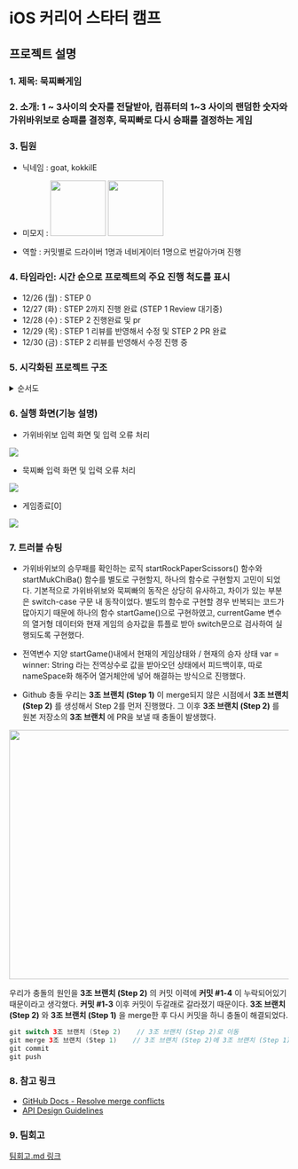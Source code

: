 # iOS 커리어 스타터 캠프

## 프로젝트 설명
### 1. 제목: 묵찌빠게임

### 2. 소개: 1 ~ 3사이의 숫자를 전달받아, 컴퓨터의 1~3 사이의 랜덤한 숫자와 가위바위보로 승패를 결정후, 묵찌빠로 다시 승패를 결정하는 게임

### 3. 팀원
- 닉네임 : goat, kokkilE
- 미모지 : 
<img src="https://i.imgur.com/6TT1qhx.png" width="100" height="100"/> <img src="https://i.imgur.com/4I8bNFT.png" width="100" height="100"/>


- 역할 : 커밋별로 드라이버 1명과 네비게이터 1명으로 번갈아가며 진행
    
### 4. 타임라인: 시간 순으로 프로젝트의 주요 진행 척도를 표시
- 12/26 (월) : STEP 0
- 12/27 (화) : STEP 2까지 진행 완료 (STEP 1 Review 대기중)
- 12/28 (수) : STEP 2 진행완료 및 pr
- 12/29 (목) : STEP 1 리뷰를 반영해서 수정 및 STEP 2 PR 완료
- 12/30 (금) : STEP 2 리뷰를 반영해서 수정 진행 중

### 5. 시각화된 프로젝트 구조 <br/>

<details>
<summary>순서도</summary> :fire: 
<div markdown="1">

![](https://i.imgur.com/CxQAgiO.jpg)
    
</div>
</details>


### 6. 실행 화면(기능 설명)
- 가위바위보 입력 화면 및 입력 오류 처리

![](https://i.imgur.com/ShpeqCl.png)

- 묵찌빠 입력 화면 및 입력 오류 처리

![](https://i.imgur.com/sZHTSgy.png)

- 게임종료[0]

![](https://i.imgur.com/FnkxLUZ.png)

### 7. 트러블 슈팅
 
- 가위바위보의 승무패를 확인하는 로직
startRockPaperScissors() 함수와 startMukChiBa() 함수를 별도로 구현할지, 하나의 함수로 구현할지 고민이 되었다.
기본적으로 가위바위보와 묵찌빠의 동작은 상당히 유사하고, 차이가 있는 부분은 switch-case 구문 내 동작이었다.
별도의 함수로 구현할 경우 반복되는 코드가 많아지기 때문에 하나의 함수 startGame()으로 구현하였고, currentGame 변수의 열거형 데이터와 현재 게임의 승자값을 튜플로 받아 switch문으로 검사하여 실행되도록 구현했다.

- 전역변수 지양
startGame()내에서 현재의 게임상태와 / 현재의 승자 상태 var = winner: String 라는 전역상수로 값을 받아오던 상태에서 피드백이후, 따로 nameSpace화 해주어 열거체안에 넣어 해결하는 방식으로 진행했다.

- Github 충돌
우리는 __3조 브랜치 (Step 1)__ 이 merge되지 않은 시점에서 __3조 브랜치 (Step 2)__ 를 생성해서 Step 2를 먼저 진행했다. 그 이후 __3조 브랜치 (Step 2)__ 를 원본 저장소의 __3조 브랜치__ 에 PR을 보낼 때 충돌이 발생했다.

<img src="https://i.imgur.com/jRCdYjl.png" width="550" height="450"/>

우리가 충돌의 원인을 __3조 브랜치 (Step 2)__ 의 커밋 이력에 __커밋 #1-4__ 이 누락되어있기 때문이라고 생각했다. __커밋 #1-3__ 이후 커밋이 두갈래로 갈라졌기 때문이다.
__3조 브랜치 (Step 2)__ 와 __3조 브랜치 (Step 1)__ 을 merge한 후 다시 커밋을 하니 충돌이 해결되었다.

```swift
git switch 3조 브랜치 (Step 2)    // 3조 브랜치 (Step 2)로 이동
git merge 3조 브랜치 (Step 1)    // 3조 브랜치 (Step 2)에 3조 브랜치 (Step 1)를 병합
git commit
git push
```

### 8. 참고 링크
- [GitHub Docs - Resolve merge conflicts](https://docs.github.com/ko/pull-requests/collaborating-with-pull-requests/addressing-merge-conflicts/resolving-a-merge-conflict-on-github)
- [API Design Guidelines](https://www.swift.org/documentation/api-design-guidelines/)

### 9. 팀회고

[팀회고.md 링크](https://github.com/Goatt8/ios-rock-paper-scissors/blob/ic_8_goatt_step2/팀회고.md)

